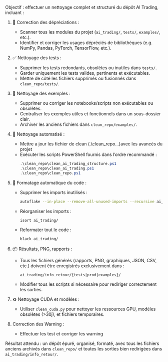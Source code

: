 Objectif : effectuer un nettoyage complet et structuré du dépôt AI Trading, incluant :

1. 🔧 Correction des dépréciations :
   - Scanner tous les modules du projet (`ai_trading/`, `tests/`, `examples/`, etc.).
   - Identifier et corriger les usages dépréciés de bibliothèques (e.g. NumPy, Pandas, PyTorch, TensorFlow, etc.).

2. ✅ Nettoyage des tests :
   - Supprimer les tests redondants, obsolètes ou inutiles dans `tests/`.
   - Garder uniquement les tests valides, pertinents et exécutables.
   - Mettre de côté les fichiers supprimés ou fusionnés dans `clean_repo/tests/`.

3. 📘 Nettoyage des exemples :
   - Supprimer ou corriger les notebooks/scripts non exécutables ou obsolètes.
   - Centraliser les exemples utiles et fonctionnels dans un sous-dossier clair.
   - Archiver les anciens fichiers dans `clean_repo/examples/`.

4. 🧼 Nettoyage automatisé :
   - Mettre a jour les fichier de clean (.\clean_repo\...)avec les avancés du projet 
   - Exécuter les scripts PowerShell fournis dans l’ordre recommandé :
     ```powershell
     .\clean_repo\clean_ai_trading_structure.ps1
     .\clean_repo\clean_ai_trading.ps1
     .\clean_repo\clean_repo.ps1
     ```

5. 🎨 Formatage automatique du code :
   - Supprimer les imports inutilisés :
     ```bash
     autoflake --in-place --remove-all-unused-imports --recursive ai_trading/
     ```
   - Réorganiser les imports :
     ```bash
     isort ai_trading/
     ```
   - Reformater tout le code :
     ```bash
     black ai_trading/
     ```

6. 📦 Résultats, PNG, rapports :
   - Tous les fichiers générés (rapports, PNG, graphiques, JSON, CSV, etc.) doivent être enregistrés exclusivement dans :
     ```
     ai_trading/info_retour/{tests|prod|examples}/
     ```
   - Modifier tous les scripts si nécessaire pour rediriger correctement les sorties.

7. ♻️ Nettoyage CUDA et modèles :
   - Utiliser `clean_cuda.py` pour nettoyer les ressources GPU, modèles obsolètes (>30j), et fichiers temporaires.

8. Correction des Warning : 
   - Effectuer les test et corriger les warning

Résultat attendu : un dépôt épuré, organisé, formaté, avec tous les fichiers anciens archivés dans `clean_repo/` et toutes les sorties bien redirigées dans `ai_trading/info_retour/`.
